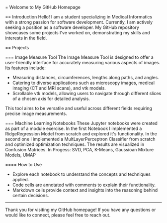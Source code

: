 = Welcome to My GitHub Homepage

== Introduction
Hello! I am a student specializing in Medical Informatics with a strong passion for software development. Currently, I am actively seeking a position as a software developer. My GitHub repository showcases some projects I've worked on, demonstrating my skills and interests in the field.

== Projects

=== Image Measure Tool
The Image Measure Tool is designed to offer a user-friendly interface for accurately measuring various aspects of images. Its features include:

- Measuring distances, circumferences, lengths along paths, and angles.
- Catering to diverse applications such as microscopy images, medical imaging (CT and MRI scans), and vtk models.
- Scrollable vtk models, allowing users to navigate through different slices of a chosen axis for detailed analysis.

This tool aims to be versatile and useful across different fields requiring precise image measurements.

=== Machine Learning Notebooks
These Jupyter notebooks were created as part of a module exercise. 
In the first Notebook I implemented a RidgeRegression Model from scratch and explored it's functionality.
In the second one I implemented a MultLayerPerceptron Classifier from scratch and optimized optimization techniques. The results are visualized in Confusion Matrices.
In Progess: SVD, PCA, K-Means, Gaussioan Mixture Models, UMAP

==== How to Use
- Explore each notebook to understand the concepts and techniques applied.
- Code cells are annotated with comments to explain their functionality.
- Markdown cells provide context and insights into the reasoning behind certain decisions.


----

Thank you for visiting my GitHub homepage! If you have any questions or would like to connect, please feel free to reach out.
